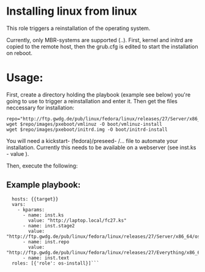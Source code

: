 # Installing linux from linux
This role triggers a reinstallation of the operating system.

Currently, only MBR-systems are supported (..). First, kernel and initrd are copied to the remote host, then the grub.cfg is edited to start the installation on reboot.
 
# Usage:
First, create a directory holding the playbook (example see below) you're going to use to trigger a reinstallation and enter it.
Then get the files neccessary for installation:
```mkdir boot
repo="http://ftp.gwdg.de/pub/linux/fedora/linux/releases/27/Server/x86_64/os"
wget $repo/images/pxeboot/vmlinuz -O boot/vmlinuz-install
wget $repo/images/pxeboot/initrd.img -O boot/initrd-install
```
You will need a kickstart- (fedora)/preseed- /... file to automate your installation. Currently this needs to be available on a webserver (see inst.ks - value ).

Then, execute the following:
## Example playbook:
```- name: Install new os
  hosts: {{target}}
  vars:
    - kparams:
      - name: inst.ks
        value: "http://laptop.local/fc27.ks"
      - name: inst.stage2
        value: "http://ftp.gwdg.de/pub/linux/fedora/linux/releases/27/Server/x86_64/os"
      - name: inst.repo
        value: "http://ftp.gwdg.de/pub/linux/fedora/linux/releases/27/Everything/x86_64/os"
      - name: inst.text 
  roles: [{'role': os-install}]```
